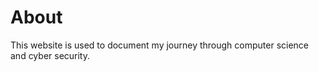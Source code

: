 # About

This website is used to document my journey through computer science and cyber security.&#x20;
